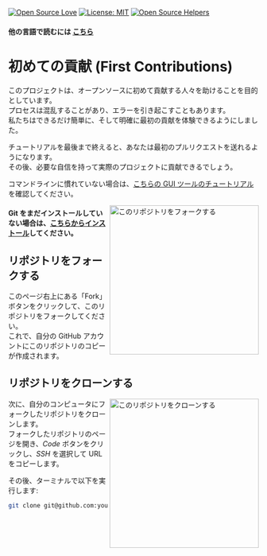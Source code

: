 [![Open Source Love](https://firstcontributions.github.io/open-source-badges/badges/open-source-v1/open-source.svg)](https://github.com/firstcontributions/open-source-badges)
[![License: MIT](https://img.shields.io/badge/License-MIT-green.svg)](https://opensource.org/licenses/MIT)
[![Open Source Helpers](https://www.codetriage.com/roshanjossey/first-contributions/badges/users.svg)](https://www.codetriage.com/roshanjossey/first-contributions)

#### 他の言語で読むには [こちら](docs/translations/Translations.md)

# 初めての貢献 (First Contributions)

このプロジェクトは、オープンソースに初めて貢献する人々を助けることを目的としています。  
プロセスは混乱することがあり、エラーを引き起こすこともあります。  
私たちはできるだけ簡単に、そして明確に最初の貢献を体験できるようにしました。

チュートリアルを最後まで終えると、あなたは最初のプルリクエストを送れるようになります。  
その後、必要な自信を持って実際のプロジェクトに貢献できるでしょう。

コマンドラインに慣れていない場合は、[こちらの GUI ツールのチュートリアル](#tutorials-using-other-tools)を確認してください。

<img align="right" width="300" src="https://firstcontributions.github.io/assets/Readme/fork.png" alt="このリポジトリをフォークする" />

#### Git をまだインストールしていない場合は、[こちらからインストール](https://docs.github.com/ja/get-started/quickstart/set-up-git)してください。

## リポジトリをフォークする

このページ右上にある「Fork」ボタンをクリックして、このリポジトリをフォークしてください。  
これで、自分の GitHub アカウントにこのリポジトリのコピーが作成されます。

## リポジトリをクローンする

<img align="right" width="300" src="https://firstcontributions.github.io/assets/Readme/clone.png" alt="このリポジトリをクローンする" />

次に、自分のコンピュータにフォークしたリポジトリをクローンします。  
フォークしたリポジトリのページを開き、*Code* ボタンをクリックし、*SSH* を選択して URL をコピーします。

その後、ターミナルで以下を実行します:

```bash
git clone git@github.com:your-username/first-contributions.git